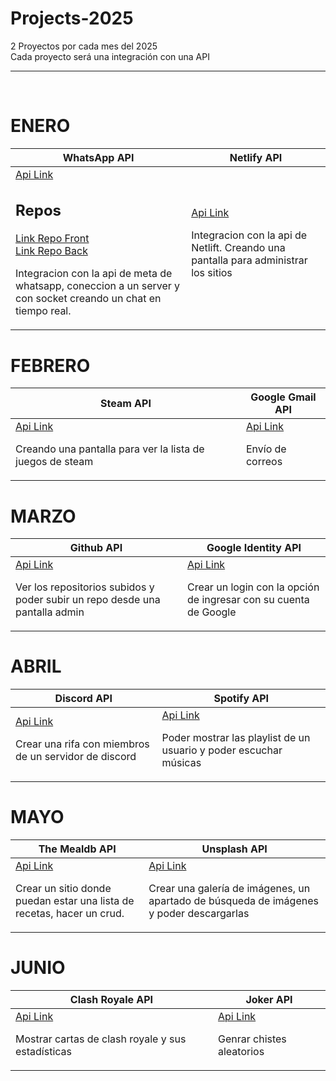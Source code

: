 # Projects-2025

2 Proyectos por cada mes del 2025 <br>
Cada proyecto será una integración con una API

<hr>
<br>

# ENERO
<table>
    <thead>
        <tr>
            <th> WhatsApp API </th>
            <th> Netlify API </th>
        </tr>
    </thead>
    <tbody>
        <tr>
            <td>
                <a href="https://developers.facebook.com/apps"> Api Link </a>
                <h2>Repos</h2>
                <a href="https://github.com/miguel-124C/whatsApp-Chat-Front"> Link Repo Front </a>
                <br>
                <a href="https://github.com/miguel-124C/whatsApp-Chat-Back"> Link Repo Back </a>
                <p>
                    Integracion con la api de meta de whatsapp, coneccion a un server y con socket
                    creando un chat en tiempo real.
                </p>
            </td>
            <td>
                <a href="https://docs.netlify.com/api/get-started/"> Api Link </a>
                <p>
                    Integracion con la api de Netlift. Creando una pantalla para administrar los sitios
                </p>
            </td>
        </tr>
    </tbody>
</table>

# FEBRERO
<table>
    <thead>
        <tr>
            <th> Steam API </th>
            <th> Google Gmail API </th>
        </tr>
    </thead>
    <tbody>
        <tr>
            <td>
                <a href="https://steamcommunity.com/dev?l=spanish"> Api Link </a>
                <p>
                    Creando una pantalla para ver la lista de juegos de steam
                </p>
            </td>
            <td>
                <a href="https://developers.google.com/workspace?hl=es-419"> Api Link </a>
                <p>
                    Envío de correos
                </p>
            </td>
        </tr>
    </tbody>
</table>


# MARZO
<table>
    <thead>
        <tr>
            <th> Github API </th>
            <th> Google Identity API </th>
        </tr>
    </thead>
    <tbody>
        <tr>
            <td>
                <a href="https://developer.spotify.com/documentation/web-api"> Api Link </a>
                <p>
                    Ver los repositorios subidos y poder subir un repo desde una pantalla admin
                </p>
            </td>
            <td>
                <a href="https://developers.google.com/identity?hl=es-419"> Api Link </a>
                <p>
                    Crear un login con la opción de ingresar con su cuenta de Google
                </p>
            </td>
        </tr>
    </tbody>
</table>



# ABRIL
<table>
    <thead>
        <tr>
            <th> Discord API </th>
            <th> Spotify API </th>
        </tr>
    </thead>
    <tbody>
        <tr>
            <td>
                <a href="https://discord.com/developers/applications"> Api Link </a>
                <p>
                    Crear una rifa con miembros de un servidor de discord
                </p>
            </td>
            <td>
                <a href="https://developer.spotify.com/documentation/web-api"> Api Link </a>
                <p>
                    Poder mostrar las playlist de un usuario y poder escuchar músicas
                </p>
            </td>
        </tr>
    </tbody>
</table>



# MAYO
<table>
    <thead>
        <tr>
            <th> The Mealdb API </th>
            <th> Unsplash API </th>
        </tr>
    </thead>
    <tbody>
        <tr>
            <td>
                <a href="https://www.themealdb.com"> Api Link </a>
                <p>
                    Crear un sitio donde puedan estar una lista de recetas, hacer un crud.
                </p>
            </td>
            <td>
                <a href="https://unsplash.com/developers"> Api Link </a>
                <p>
                    Crear una galería de imágenes, un apartado de búsqueda de imágenes y poder descargarlas
                </p>
            </td>
        </tr>
    </tbody>
</table>


# JUNIO
<table>
    <thead>
        <tr>
            <th> Clash Royale API </th>
            <th> Joker API </th>
        </tr>
    </thead>
    <tbody>
        <tr>
            <td>
                <a href="https://developer.clashroyale.com/#/"> Api Link </a>
                <p>
                    Mostrar cartas de clash royale y sus estadísticas
                </p>
            </td>
            <td>
                <a href="https://sv443.net/jokeapi/v2/?ref=apilist.fun"> Api Link </a>
                <p>
                    Genrar chistes aleatorios
                </p>
            </td>
        </tr>
    </tbody>
</table>

